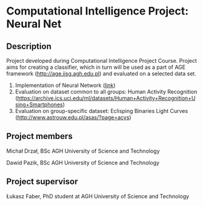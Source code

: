Computational Intelligence Project: Neural Net
=============================================

Description
-----------
Project developed during Computational Intelligence Project Course. Project aims for creating a classifier, which in turn will be used as a part of AGE framework (http://age.iisg.agh.edu.pl) and evaluated on a selected data set. 

1. Implementation of Neural Network ([link](neural_network.md))
2. Evaluation on dataset common to all groups: Human Activity Recognition (https://archive.ics.uci.edu/ml/datasets/Human+Activity+Recognition+Using+Smartphones)
3. Evaluation on group-specific dataset: Eclisping Binaries Light Curves (http://www.astrouw.edu.pl/asas/?page=acvs)

Project members
---------------

Michał Drzał, BSc AGH University of Science and Technology

Dawid Pazik, BSc AGH University of Science and Technology


Project supervisor
------------------
Łukasz Faber, PhD student at AGH University of Science and Technology
